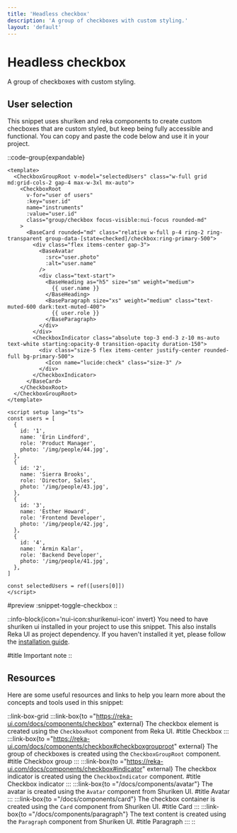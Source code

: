 ```yaml
---
title: 'Headless checkbox'
description: 'A group of checkboxes with custom styling.'
layout: 'default'
---
```


# Headless checkbox

A group of checkboxes with custom styling.

## User selection

This snippet uses shuriken and reka components to create custom checboxes that are custom styled, but keep being fully accessible and functional. You can copy and paste the code below and use it in your project.

::code-group{expandable}

```vue [snippetToggleCheckbox.vue]
<template>
  <CheckboxGroupRoot v-model="selectedUsers" class="w-full grid md:grid-cols-2 gap-4 max-w-3xl mx-auto">
    <CheckboxRoot
      v-for="user of users"
      :key="user.id"
      name="instruments"
      :value="user.id"
      class="group/checkbox focus-visible:nui-focus rounded-md"
    >
      <BaseCard rounded="md" class="relative w-full p-4 ring-2 ring-transparent group-data-[state=checked]/checkbox:ring-primary-500">
        <div class="flex items-center gap-3">
          <BaseAvatar
            :src="user.photo"
            :alt="user.name"
          />
          <div class="text-start">
            <BaseHeading as="h5" size="sm" weight="medium">
              {{ user.name }}
            </BaseHeading>
            <BaseParagraph size="xs" weight="medium" class="text-muted-600 dark:text-muted-400">
              {{ user.role }}
            </BaseParagraph>
          </div>
        </div>
        <CheckboxIndicator class="absolute top-3 end-3 z-10 ms-auto text-white starting:opacity-0 transition-opacity duration-150">
          <div class="size-5 flex items-center justify-center rounded-full bg-primary-500">
            <Icon name="lucide:check" class="size-3" />
          </div>
        </CheckboxIndicator>
      </BaseCard>
    </CheckboxRoot>
  </CheckboxGroupRoot>
</template>

<script setup lang="ts">
const users = [
  {
    id: '1',
    name: 'Erin Lindford',
    role: 'Product Manager',
    photo: '/img/people/44.jpg',
  },
  {
    id: '2',
    name: 'Sierra Brooks',
    role: 'Director, Sales',
    photo: '/img/people/43.jpg',
  },
  {
    id: '3',
    name: 'Esther Howard',
    role: 'Frontend Developer',
    photo: '/img/people/42.jpg',
  },
  {
    id: '4',
    name: 'Armin Kalar',
    role: 'Backend Developer',
    photo: '/img/people/41.jpg',
  },
]

const selectedUsers = ref([users[0]])
</script>
```

#preview
:snippet-toggle-checkbox
::

::info-block{icon='nui-icon:shurikenui-icon' invert}
You need to have shuriken ui installed in your project to use this snippet. This also installs Reka UI as project dependency. If you haven't installed it yet, please follow the [installation guide](/docs/installation).

#title
Important note
::

## Resources

Here are some useful resources and links to help you learn more about the concepts and tools used in this snippet:

::link-box-grid
:::link-box{to ="https://reka-ui.com/docs/components/checkbox" external}
The checkbox element is created using the `CheckboxRoot` component from Reka UI.
#title
Checkbox
:::
:::link-box{to ="https://reka-ui.com/docs/components/checkbox#checkboxgrouproot" external}
The group of checkboxes is created using the `CheckboxGroupRoot` component.
#title
Checkbox group
:::
:::link-box{to ="https://reka-ui.com/docs/components/checkbox#indicator" external}
The checkbox indicator is created using the `CheckboxIndicator` component.
#title
Checkbox indicator
:::
:::link-box{to ="/docs/components/avatar"}
The avatar is created using the `Avatar` component from Shuriken UI.
#title
Avatar
:::
:::link-box{to ="/docs/components/card"}
The checkbox container is created using the `Card` component from Shuriken UI.
#title
Card
:::
:::link-box{to ="/docs/components/paragraph"}
The text content is created using the `Paragraph` component from Shuriken UI.
#title
Paragraph
:::
::

